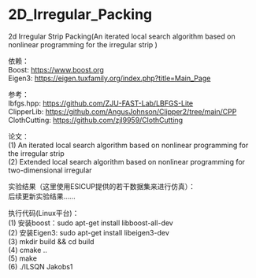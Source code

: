 # 2D_Irregular_Packing
2d Irregular Strip Packing(An iterated local search algorithm based on nonlinear programming for the irregular strip )

依赖：<br>
  Boost: https://www.boost.org<br>
  Eigen3: https://eigen.tuxfamily.org/index.php?title=Main_Page<br>

参考：<br>
  lbfgs.hpp: https://github.com/ZJU-FAST-Lab/LBFGS-Lite<br>
  ClipperLib: https://github.com/AngusJohnson/Clipper2/tree/main/CPP<br>
  ClothCutting: https://github.com/zjl9959/ClothCutting<br>
  
  论文：<br>
    (1) An iterated local search algorithm based on nonlinear programming for the irregular strip<br>
    (2) Extended local search algorithm based on nonlinear programming for two-dimensional irregular<br>

实验结果（这里使用ESICUP提供的若干数据集来进行仿真）：<br>
  后续更新实验结果......<br>

执行代码(Linux平台)：<br>
  (1) 安装boost：sudo apt-get install libboost-all-dev<br>
  (2) 安装Eigen3: sudo apt-get install libeigen3-dev<br>
  (3) mkdir build && cd build<br>
  (4) cmake ..<br>
  (5) make<br>
  (6) ./ILSQN Jakobs1<br>
